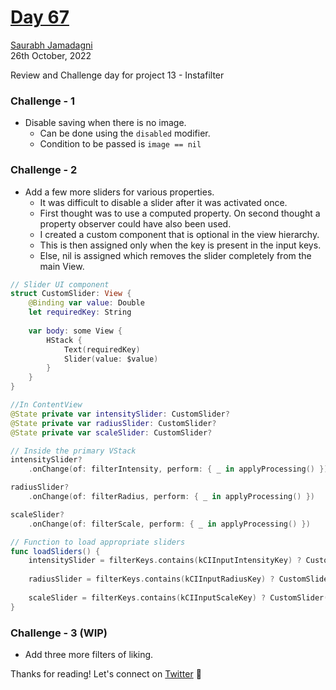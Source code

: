 # [Day 67](https://www.hackingwithswift.com/100/swiftui/67)

[Saurabh Jamadagni](https://github.com/SaurabhJamadagni)<br>
26th October, 2022

Review and Challenge day for project 13 - Instafilter

### Challenge - 1
- Disable saving when there is no image.
  - Can be done using the `disabled` modifier. 
  - Condition to be passed is `image == nil`

### Challenge - 2
- Add a few more sliders for various properties.
  - It was difficult to disable a slider after it was activated once. 
  - First thought was to use a computed property. On second thought a property observer could have also been used.
  - I created a custom component that is optional in the view hierarchy.
  - This is then assigned only when the key is present in the input keys.
  - Else, nil is assigned which removes the slider completely from the main View.

```swift
// Slider UI component
struct CustomSlider: View {
    @Binding var value: Double
    let requiredKey: String
    
    var body: some View {
        HStack {
            Text(requiredKey)
            Slider(value: $value)
        }
    }
}

//In ContentView
@State private var intensitySlider: CustomSlider?
@State private var radiusSlider: CustomSlider?
@State private var scaleSlider: CustomSlider?

// Inside the primary VStack
intensitySlider?
    .onChange(of: filterIntensity, perform: { _ in applyProcessing() })

radiusSlider?
    .onChange(of: filterRadius, perform: { _ in applyProcessing() })

scaleSlider?
    .onChange(of: filterScale, perform: { _ in applyProcessing() })

// Function to load appropriate sliders
func loadSliders() {
    intensitySlider = filterKeys.contains(kCIInputIntensityKey) ? CustomSlider(value: $filterIntensity, requiredKey: "Intensity") : nil
    
    radiusSlider = filterKeys.contains(kCIInputRadiusKey) ? CustomSlider(value: $filterRadius, requiredKey: "Radius") : nil
    
    scaleSlider = filterKeys.contains(kCIInputScaleKey) ? CustomSlider(value: $filterScale, requiredKey: "Scale") : nil
}
```

### Challenge - 3 (WIP)
- Add three more filters of liking.

Thanks for reading! Let's connect on [Twitter](https://twitter.com/Saura6hJ) 👋